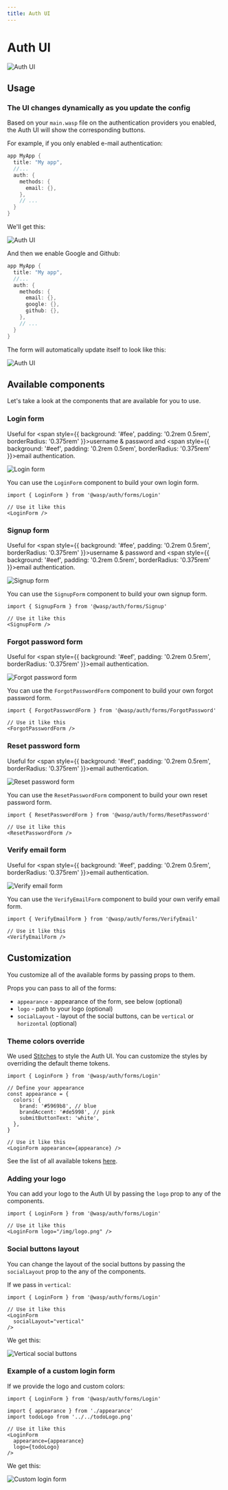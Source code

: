 ```yaml
---
title: Auth UI
---
```


# Auth UI

![Auth UI](/img/authui/all_screens.gif)

## Usage

### The UI changes dynamically as you update the config

Based on your `main.wasp` file on the authentication providers you enabled, the Auth UI will show the corresponding buttons. 

For example, if you only enabled e-mail authentication:

```c title="main.wasp"
app MyApp {
  title: "My app",
  //...
  auth: {
    methods: {
      email: {},
    },
    // ...
  }
}
```

We'll get this:

![Auth UI](/img/authui/login.png)

And then we enable Google and Github:

```c title="main.wasp" {7-8}
app MyApp {
  title: "My app",
  //...
  auth: {
    methods: {
      email: {},
      google: {},
      github: {},
    },
    // ...
  }
}
```

The form will automatically update itself to look like this:

![Auth UI](/img/authui/multiple_providers.png)



## Available components

Let's take a look at the components that are available for you to use.

### Login form

Useful for <span style={{ background: '#fee', padding: '0.2rem 0.5rem', borderRadius: '0.375rem' }}>username & password</span> and <span style={{ background: '#eef', padding: '0.2rem 0.5rem', borderRadius: '0.375rem' }}>email</span> authentication.

![Login form](/img/authui/login.png)

You can use the `LoginForm` component to build your own login form.

```tsx title="client/LoginPage.tsx"
import { LoginForm } from '@wasp/auth/forms/Login'

// Use it like this
<LoginForm />
```

### Signup form

Useful for <span style={{ background: '#fee', padding: '0.2rem 0.5rem', borderRadius: '0.375rem' }}>username & password</span> and <span style={{ background: '#eef', padding: '0.2rem 0.5rem', borderRadius: '0.375rem' }}>email</span> authentication.

![Signup form](/img/authui/signup.png)

You can use the `SignupForm` component to build your own signup form.

```tsx title="client/SignupPage.tsx"
import { SignupForm } from '@wasp/auth/forms/Signup'

// Use it like this
<SignupForm />
```

### Forgot password form

Useful for <span style={{ background: '#eef', padding: '0.2rem 0.5rem', borderRadius: '0.375rem' }}>email</span> authentication.

![Forgot password form](/img/authui/forgot_password.png)

You can use the `ForgotPasswordForm` component to build your own forgot password form.

```tsx title="client/ForgotPasswordPage.tsx"
import { ForgotPasswordForm } from '@wasp/auth/forms/ForgotPassword'

// Use it like this
<ForgotPasswordForm />
```

### Reset password form

Useful for <span style={{ background: '#eef', padding: '0.2rem 0.5rem', borderRadius: '0.375rem' }}>email</span> authentication.

![Reset password form](/img/authui/reset_password.png)

You can use the `ResetPasswordForm` component to build your own reset password form.

```tsx title="client/ResetPasswordPage.tsx"
import { ResetPasswordForm } from '@wasp/auth/forms/ResetPassword'

// Use it like this
<ResetPasswordForm />
```

### Verify email form

Useful for <span style={{ background: '#eef', padding: '0.2rem 0.5rem', borderRadius: '0.375rem' }}>email</span> authentication.

![Verify email form](/img/authui/email_verification.png)

You can use the `VerifyEmailForm` component to build your own verify email form.

```tsx title="client/VerifyEmailPage.tsx"
import { VerifyEmailForm } from '@wasp/auth/forms/VerifyEmail'

// Use it like this
<VerifyEmailForm />
```

## Customization

You customize all of the available forms by passing props to them. 

Props you can pass to all of the forms:
- `appearance` - appearance of the form, see below (optional)
- `logo` - path to your logo (optional)
- `socialLayout` - layout of the social buttons, can be `vertical` or `horizontal` (optional)

### Theme colors override

We used [Stitches](https://stitches.dev/) to style the Auth UI. You can customize the styles by overriding the default theme tokens. 

```tsx title="client/LoginPage.tsx"
import { LoginForm } from '@wasp/auth/forms/Login'

// Define your appearance
const appearance = {
  colors: {
    brand: '#5969b8', // blue
    brandAccent: '#de5998', // pink
    submitButtonText: 'white',
  },
}

// Use it like this
<LoginForm appearance={appearance} />
```

See the list of all available tokens [here](https://github.com/wasp-lang/wasp/blob/main/waspc/data/Generator/templates/react-app/src/stitches.config.js).

### Adding your logo

You can add your logo to the Auth UI by passing the `logo` prop to any of the components.

```tsx title="client/LoginPage.tsx"
import { LoginForm } from '@wasp/auth/forms/Login'

// Use it like this
<LoginForm logo="/img/logo.png" />
```

### Social buttons layout

You can change the layout of the social buttons by passing the `socialLayout` prop to the any of the components.

If we pass in `vertical`:

```tsx title="client/LoginPage.tsx"
import { LoginForm } from '@wasp/auth/forms/Login'

// Use it like this
<LoginForm
  socialLayout="vertical"
/>
```

We get this:

![Vertical social buttons](/img/authui/vertical_social_buttons.png)

### Example of a custom login form

If we provide the logo and custom colors:
```tsx title="client/LoginPage.tsx"
import { LoginForm } from '@wasp/auth/forms/Login'

import { appearance } from './appearance'
import todoLogo from '../../todoLogo.png'

// Use it like this
<LoginForm
  appearance={appearance}
  logo={todoLogo}
/>
```

We get this:

<div style={{ textAlign: 'center' }}>
  <img src="/img/authui/custom_login.gif" alt="Custom login form" />
</div>
